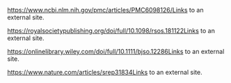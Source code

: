 https://www.ncbi.nlm.nih.gov/pmc/articles/PMC6098126/Links to an external site.

https://royalsocietypublishing.org/doi/full/10.1098/rsos.181122Links to an external site.

https://onlinelibrary.wiley.com/doi/full/10.1111/bjso.12286Links to an external site.

https://www.nature.com/articles/srep31834Links to an external site.
